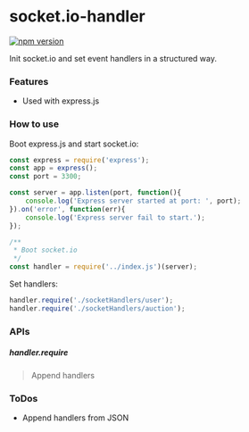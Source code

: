 # socket.io-handler
[![npm version](https://badge.fury.io/js/socket.io-handler.svg)](https://badge.fury.io/js/socket.io-handler)

Init socket.io and set event handlers in a structured way.

### Features
- Used with express.js

### How to use

Boot express.js and start socket.io:
```js
const express = require('express');
const app = express();
const port = 3300;

const server = app.listen(port, function(){
    console.log('Express server started at port: ', port);
}).on('error', function(err){
    console.log('Express server fail to start.');
});

/**
 * Boot socket.io
 */
const handler = require('../index.js')(server);
```

Set handlers:
```js
handler.require('./socketHandlers/user');
handler.require('./socketHandlers/auction');
```

### APIs

##### handler.require
> Append handlers

### ToDos
- Append handlers from JSON
